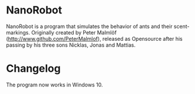 # NanoRobot

NanoRobot is a program that simulates the behavior of ants and their scent-markings.
Originally created by Peter Malmlöf (http://www.github.com/PeterMalmlof), released as Opensource after his passing by his three sons Nicklas, Jonas and Mattias. 

# Changelog

The program now works in Windows 10.
